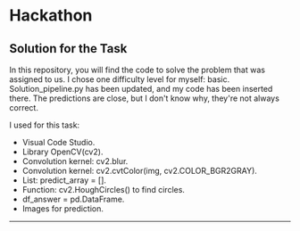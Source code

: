 # Hackathon

## Solution for the Task

In this repository, you will find the code to solve the problem that was assigned to us. I chose one difficulty level for myself: basic. Solution_pipeline.py has been updated, and my code has been inserted there. The predictions are close, but I don't know why, they're not always correct.

I used for this task:

- Visual Code Studio.
- Library OpenCV(cv2).
- Convolution kernel: cv2.blur.
- Convolution kernel: cv2.cvtColor(img, cv2.COLOR_BGR2GRAY).
- List: predict_array = [].
- Function: cv2.HoughCircles() to find circles.
- df_answer = pd.DataFrame.
- Images for prediction.

---
